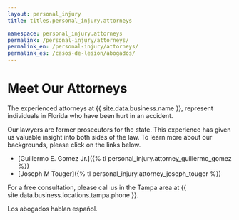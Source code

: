 ```yaml
---
layout: personal_injury
title: titles.personal_injury.attorneys

namespace: personal_injury.attorneys
permalink: /personal-injury/attorneys/
permalink_en: /personal-injury/attorneys/
permalink_es: /casos-de-lesion/abogados/
---
```


# Meet Our Attorneys

The experienced attorneys at {{ site.data.business.name }}, represent individuals in Florida who have been hurt in an accident.

Our lawyers are former prosecutors for the state. This experience has given us valuable insight into both sides of
the law. To learn more about our backgrounds, please click on the links below.

* [Guillermo E. Gomez Jr.]({% tl personal_injury.attorney_guillermo_gomez %})
* [Joseph M Touger]({% tl personal_injury.attorney_joseph_touger %})

For a free consultation, please call us in the Tampa area at {{ site.data.business.locations.tampa.phone }}.

Los abogados hablan español.
